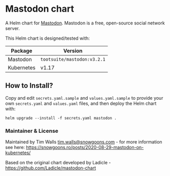 # Mastodon chart

A Helm chart for [Mastodon](https://github.com/tootsuite/mastodon).
Mastodon is a free, open-source social network server.

This Helm chart is designed/tested with:

| Package | Version |
| ------- | ------- |
| Mastodon | `tootsuite/mastodon:v3.2.1` |
| Kubernetes | v1.17 |

## How to Install?
Copy and edit `secrets.yaml.sample` and `values.yaml.sample` to provide your
own `secrets.yaml` and `values.yaml` files, and then deploy the Helm chart
with: 

```
helm upgrade --install -f secrets.yaml mastodon .
```

### Maintainer & License
Maintained by Tim Walls <tim.walls@snowgoons.com> - for more information see
here: https://snowgoons.ro/posts/2020-08-29-mastodon-on-kubernetes/

Based on the original chart developed by Ladicle - https://github.com/Ladicle/mastodon-chart
